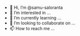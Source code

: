 - 👋 Hi, I’m @samu-saloranta
- 👀 I’m interested in ...
- 🌱 I’m currently learning ...
- 💞️ I’m looking to collaborate on ...
- 📫 How to reach me ...

<!---
samu-saloranta/samu-saloranta is a ✨ special ✨ repository because its `README.md` (this file) appears on your GitHub profile.
You can click the Preview link to take a look at your changes.
--->

